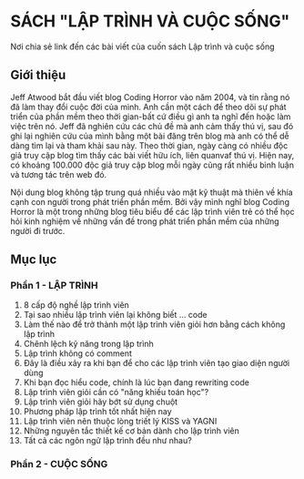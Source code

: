 # SÁCH "LẬP TRÌNH VÀ CUỘC SỐNG"
Nơi chia sẻ link đến các bài viết của cuốn sách Lập trình và cuộc sống

## Giới thiệu

Jeff Atwood bắt đầu viết blog Coding Horror vào năm 2004, và tin rằng nó đã làm thay đổi cuộc đời của mình. Anh cần một cách để theo dõi sự phát triển của phần mềm theo thời gian-bất cứ điều gì anh ta nghĩ đến hoặc làm việc trên nó. Jeff đã nghiên cứu các chủ đề mà anh cảm thấy thú vị, sau đó ghi lại nghiên cứu của mình bằng một bài đăng trên blog mà anh có thể dễ dàng tìm lại và tham khải sau này. Theo thời gian, ngày càng có nhiều độc giả truy cập blog tìm thấy các bài viết hữu ích, liên quanvaf thú vị. Hiện nay, có khoảng 100.000 độc giả truy cập blog mỗi ngày cũng rất nhiều bình luận và tương tác trên web đó.

Nội dung blog không tập trung quá nhiều vào mặt kỹ thuật mà thiên về khía cạnh con người trong phát triển phần mềm. Bởi vậy mình nghĩ blog Coding Horror là một trong những blog tiêu biểu để các lập trình viên trẻ có thể học hỏi kinh nghiệm về những vấn đề trong phát triển phần mềm của những người đi trước.

## Mục lục

### Phần 1 - LẬP TRÌNH

1. 8 cấp độ nghề lập trình viên
2. Tại sao nhiều lập trình viên lại không biết ... code
3. Làm thế nào để trở thành một lập trình viên giỏi hơn bằng cách không lập trình
4. Chênh lệch kỹ năng trong lập trình
5. Lập trình không có comment
6. Đây là điều xảy ra khi bạn để cho các lập trình viên tạo giao diện người dùng
7. Khi bạn đọc hiểu code, chính là lúc bạn đang rewriting code
8. Lập trình viên giỏi cần có "năng khiếu toán học"?
9. Lập trình viên giỏi hãy bớt sử dụng chuột
10. Phương pháp lập trình tốt nhất hiện nay
11. Lập trình viên nên thuộc lòng triết lý KISS và YAGNI
12. Những nguyên tắc thiết kế cơ bản dành cho lập trình viên
13. Tất cả các ngôn ngữ lập trình đều như nhau?


### Phần 2 - CUỘC SỐNG